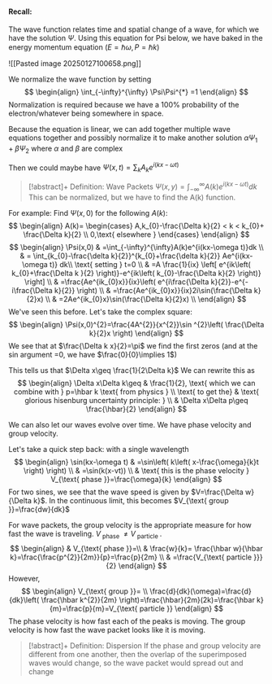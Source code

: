 #### Recall: 
The wave function relates time and spatial change of a wave, for which we have the solution $\Psi$. Using this equation for Psi below, we have baked in the energy momentum equation ($E=\hbar \omega,P=\hbar k$)

![[Pasted image 20250127100658.png]]

We normalize the wave function by setting 
$$
\begin{align}
\int_{-\infty}^{\infty} \Psi\Psi^{*} =1
\end{align}
$$
Normalization is required because we have a 100% probability of the electron/whatever being somewhere in space.

Because the equation is linear, we can add together multiple wave equations together and possibly normalize it to make another solution $\alpha \Psi_{1}+\beta \Psi_{2} \text{ where }\alpha \text{ and } \beta \text{ are complex }$

Then we could maybe have $\Psi(x,t) = \sum_{k}A_{k}e^{i(kx-\omega t)}$

>[!abstract]+ Definition: Wave Packets
>$\Psi(x,y) = \int_{-\infty}^{\infty}A(k)e^{i(kx-\omega t)}dk$
>This can be normalized, but we have to find the A(k) function. 

For example: Find $\Psi(x,0)$ for the following $A(k)$:
$$
\begin{align}
A(k)= \begin{cases}
A,k_{0}-\frac{\Delta k}{2} < k < k_{0}+ \frac{\Delta k}{2} \\
0,\text{ elsewhere }
\end{cases}
\end{align}
$$
$$
\begin{align}
\Psi(x,0) & =\int_{-\infty}^{\infty}A(k)e^{i(kx-\omega t)}dk \\
 & = \int_{k_{0}-\frac{\delta k}{2}}^{k_{0}+\frac{\delta k}{2}} Ae^{i(kx-\omega t)} dk\\
\text{ setting } t=0 \\
 & =A \frac{1}{ix} \left[ e^{ik\left( k_{0}+\frac{\Delta k }{2} \right)}-e^{ik\left( k_{0}-\frac{\Delta k}{2} \right)} \right] \\
 & =\frac{Ae^{ik_{0}x}}{ix}\left( e^{i\frac{\Delta k}{2}}-e^{-i\frac{\Delta k}{2}} \right)  \\
 & =\frac{Ae^{ik_{0}x}}{ix}2i\sin(\frac{\Delta k}{2}x) \\
 & =2Ae^{ik_{0}x}\sin(\frac{\Delta k}{2}x) \\
\end{align}
$$
We've seen this before. Let's take the complex square:
$$
\begin{align}
\Psi(x,0)^{2}=\frac{4A^{2}}{x^{2}}\sin ^{2}\left( \frac{\Delta k}{2}x \right) 
\end{align}
$$
We see that at $\frac{\Delta k x}{2}=\pi$ we find the first zeros (and at the sin argument =0, we have $\frac{0}{0}\implies 1$)

This tells us that $\Delta x\geq \frac{1}{2\Delta k}$
We can rewrite this as 
$$
\begin{align}
\Delta x\Delta k\geq  & \frac{1}{2},  \text{ which we can combine with }  p=\hbar k \text{ from physics } \\
\text{ to get the} & \text{  glorious hisenburg uncertainty principle: } \\
 & \Delta x\Delta p\geq \frac{\hbar}{2}
\end{align}
$$

We can also let our waves evolve over time. We have phase velocity and group velocity. 

Let's take a quick step back: with a single wavelength
$$
\begin{align}
\sin(kx-\omega t) & =\sin\left( k\left( x-\frac{\omega}{k}t \right) 
\right) \\
 & =\sin(k(x-vt)) \\
 & \text{ this is the phase velocity } V_{\text{ phase }}=\frac{\omega}{k}
\end{align}
$$
For two sines, we see that the wave speed is given by $V=\frac{\Delta w}{\Delta k}$. In the continuous limit, this becomes $V_{\text{ group }}=\frac{dw}{dk}$

For wave packets, the group velocity is the appropriate measure for how fast the wave is traveling. $V_{\text{ phase }}\neq V_{\text{ particle }}$.
$$
\begin{align}  & V_{\text{ phase }}=\\
 & \frac{w}{k}= \frac{\hbar w}{\hbar k}=\frac{\frac{p^{2}}{2m}}{p}=\frac{p}{2m} \\
 & =\frac{V_{\text{ particle }}}{2}
\end{align}
$$
However, 
$$
\begin{align}
V_{\text{ group }}= \\
\frac{d}{dk}(\omega)=\frac{d}{dk}\left( \frac{\hbar k^{2}}{2m} \right)=\frac{\hbar}{2m}(2k)=\frac{\hbar k}{m}=\frac{p}{m}=V_{\text{ particle }}
\end{align}
$$
The phase velocity is how fast each of the peaks is moving. The group velocity is how fast the wave packet looks like it is moving.

>[!abstract]+ Definition: Dispersion
>If the phase and group velocity are different from one another, then the overlap of the superimposed waves would change, so the wave packet would spread out and change


